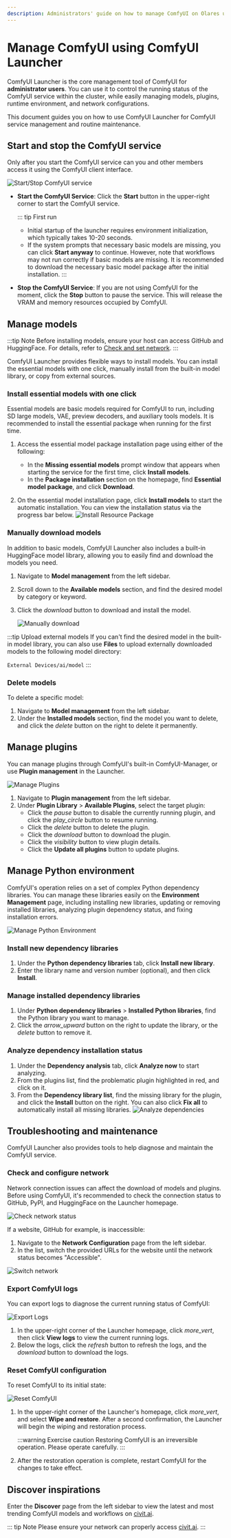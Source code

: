 ```yaml
---
description: Administrators' guide on how to manage ComfyUI on Olares using ComfyUI Launcher, covering controling the service, managing models, plugins, and python environments, troubleshooting and maintenance.
---
```


# Manage ComfyUI using ComfyUI Launcher

ComfyUI Launcher is the core management tool of ComfyUI for **administrator users**. You can use it to control the running status of the ComfyUI service within the cluster, while easily managing models, plugins, runtime environment, and network configurations.

This document guides you on how to use ComfyUI Launcher for ComfyUI service management and routine maintenance.

## Start and stop the ComfyUI service

Only after you start the ComfyUI service can you and other members access it using the ComfyUI client interface.

![Start/Stop ComfyUI service](/images/manual/use-cases/comfyui-start.png#bordered)

* **Start the ComfyUI Service**: Click the **Start** button in the upper-right corner to start the ComfyUI service. 
    
    ::: tip First run
    * Initial startup of the launcher requires environment initialization, which typically takes 10-20 seconds.
    * If the system prompts that necessary basic models are missing, you can click **Start anyway** to continue. However, note that workflows may not run correctly if basic models are missing. It is recommended to download the necessary basic model package after the initial installation.
    :::

* **Stop the ComfyUI Service**: If you are not using ComfyUI for the moment, click the **Stop** button to pause the service. This will release the VRAM and memory resources occupied by ComfyUI.

## Manage models

:::tip Note
Before installing models, ensure your host can access GitHub and HuggingFace. For details, refer to [Check and set network](#check-and-set-network).
:::

ComfyUI Launcher provides flexible ways to install models. You can install the essential models with one click, manually install from the built-in model library, or copy from external sources.

### Install essential models with one click

Essential models are basic models required for ComfyUI to run, including SD large models, VAE, preview decoders, and auxiliary tools models. It is recommended to install the essential package when running for the first time.

1. Access the essential model package installation page using either of the following:
    - In the **Missing essential models** prompt window that appears when starting the service for the first time, click **Install models**.
    * In the **Package installation** section on the homepage, find **Essential model package**, and click **Download**.

2. On the essential model installation page, click **Install models** to start the automatic installation. You can view the installation status via the progress bar below.
    ![Install Resource Package](/images/zh/manual/use-cases/comfyui-install-model.png#bordered)

### Manually download models

In addition to basic models, ComfyUI Launcher also includes a built-in HuggingFace model library, allowing you to easily find and download the models you need.

1. Navigate to **Model management** from the left sidebar.
2. Scroll down to the **Available models** section, and find the desired model by category or keyword.
3. Click the <i class="material-symbols-outlined">download</i> button to download and install the model.

    ![Manually download](/images/manual/use-cases/comfyui-download-model.png#bordered)

:::tip Upload external models
If you can't find the desired model in the built-in model library, you can also use **Files** to upload externally downloaded models to the following model directory:

 `External Devices/ai/model`
:::

### Delete models

To delete a specific model:

1.  Navigate to **Model management** from the left sidebar.
2.  Under the **Installed models** section, find the model you want to delete, and click the <i class="material-symbols-outlined">delete</i> button on the right to delete it permanently.

## Manage plugins

You can manage plugins through ComfyUI's built-in ComfyUI-Manager, or use **Plugin management** in the Launcher.

![Manage Plugins](/images/zh/manual/use-cases/comfyui-manage-plugin.png#bordered)

1.  Navigate to **Plugin management** from the left sidebar.
2.  Under **Plugin Library** > **Available Plugins**, select the target plugin:
    * Click the <i class="material-symbols-outlined">pause</i> button to disable the currently running plugin, and click the <i class="material-symbols-outlined">play_circle</i> button to resume running.
    * Click the <i class="material-symbols-outlined">delete</i> button to delete the plugin.
    * Click the <i class="material-symbols-outlined">download</i> button to download the plugin.
    * Click the <i class="material-symbols-outlined">visibility</i> button to view plugin details.
    * Click the **Update all plugins** button to update plugins.

## Manage Python environment

ComfyUI's operation relies on a set of complex Python dependency libraries. You can manage these libraries easily on the **Environment Management** page, including installing new libraries, updating or removing installed libraries, analyzing plugin dependency status, and fixing installation errors.

![Manage Python Environment](/images/zh/manual/use-cases/comfyui-manage-python.png#bordered)

### Install new dependency libraries

1.  Under the **Python dependency libraries** tab, click **Install new library**.
2.  Enter the library name and version number (optional), and then click **Install**.

### Manage installed dependency libraries

1.  Under **Python dependency libraries** > **Installed Python libraries**, find the Python library you want to manage.
2.  Click the <i class="material-symbols-outlined">arrow_upward</i> button on the right to update the library, or the <i class="material-symbols-outlined">delete</i> button to remove it.

### Analyze dependency installation status

1.  Under the **Dependency analysis** tab, click **Analyze now** to start analyzing.
2.  From the plugins list, find the problematic plugin highlighted in red, and click on it.
3.  From the **Dependency library list**, find the missing library for the plugin, and click the **Install** button on the right. You can also click **Fix all** to automatically install all missing libraries.
    ![Analyze dependencies](/images/zh/manual/use-cases/comfyui-analyze-dependency.png#bordered)

## Troubleshooting and maintenance

ComfyUI Launcher also provides tools to help diagnose and maintain the ComfyUI service.

### Check and configure network

Network connection issues can affect the download of models and plugins. Before using ComfyUI, it's recommended to check the connection status to GitHub, PyPI, and HuggingFace on the Launcher homepage.

![Check network status](/images/zh/manual/use-cases/comfyui-view-network.png#bordered)

If a website, GitHub for example, is inaccessible:

1.  Navigate to the **Network Configuration** page from the left sidebar.
2.  In the list, switch the provided URLs for the website until the network status becomes "Accessible".

![Switch network](/images/zh/manual/use-cases/comfyui-change-network.png#bordered)

### Export ComfyUI logs

You can export logs to diagnose the current running status of ComfyUI:

![Export Logs](/images/zh/manual/use-cases/comfyui-log.png#bordered)

1.  In the upper-right corner of the Launcher homepage, click <i class="material-symbols-outlined">more_vert</i>, then click **View logs** to view the current running logs.
2.  Below the logs, click the <i class="material-symbols-outlined">refresh</i> button to refresh the logs, and the <i class="material-symbols-outlined">download</i> button to download the logs.

### Reset ComfyUI configuration

To reset ComfyUI to its initial state:

![Reset ComfyUI](/images/zh/manual/use-cases/comfyui-reset.png#bordered)

1. In the upper-right corner of the Launcher's homepage, click <i class="material-symbols-outlined">more_vert</i>, and select **Wipe and restore**. After a second confirmation, the Launcher will begin the wiping and restoration process.

    :::warning Exercise caution
    Restoring ComfyUI is an irreversible operation. Please operate carefully.
    :::

2. After the restoration operation is complete, restart ComfyUI for the changes to take effect.

## Discover inspirations

Enter the **Discover** page from the left sidebar to view the latest and most trending ComfyUI models and workflows on [civit.ai](civit.ai).

::: tip Note
Please ensure your network can properly access [civit.ai](civit.ai).
:::